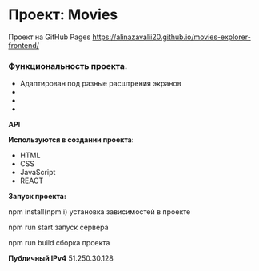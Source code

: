 # Проект: Movies

Проект на GitHub Pages https://alinazavalii20.github.io/movies-explorer-frontend/

### Функциональность проекта.

  - Адаптирован под разные расштрения экранов
  - 
  - 
  - 

**API**
  

**Используются в создании проекта:** 

  - HTML
  - CSS
  - JavaScript
  - REACT 

**Запуск проекта:** 

  npm install(npm i) установка зависимостей в проекте

  npm run start запуск сервера

  npm run build сборка проекта

**Публичный IPv4**   51.250.30.128